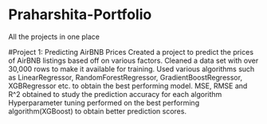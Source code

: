 # Praharshita-Portfolio
All the projects in one place

#Project 1: Predicting AirBNB Prices
Created a project to predict the prices of AirBNB listings based off on various factors.
Cleaned a data set with over 30,000 rows to make it available for training.
Used various algorithms such as LinearRegressor, RandomForestRegressor, GradientBoostRegressor, XGBRegressor etc. to obtain the best performing model.
MSE, RMSE and R^2 obtained to study the prediction accuracy for each algorithm
Hyperparameter tuning performed on the best performing algorithm(XGBoost) to obtain better prediction scores.
